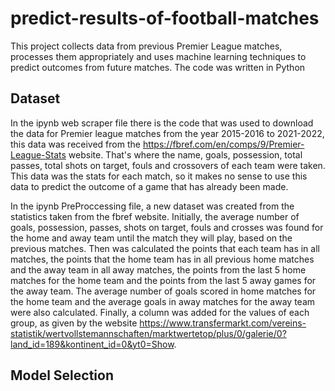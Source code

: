# predict-results-of-football-matches
This project collects data from previous Premier League matches, processes them appropriately and uses machine learning techniques to predict outcomes from future matches.
The code was written in Python


## Dataset
In the ipynb web scraper file there is the code that was used to download the data for Premier league matches from the year 2015-2016 to 2021-2022, this data was received from the https://fbref.com/en/comps/9/Premier-League-Stats website. That's where the name, goals, possession, total passes, total shots on target, fouls and crossovers of each team were taken.
This data was the stats for each match, so it makes no sense to use this data to predict the outcome of a game that has already been made.

In the ipynb PreProccessing file, a new dataset was created from the statistics taken from the fbref website. Initially, the average number of goals, possession, passes, shots on target, fouls and crosses was found for the home and away team until the match they will play, based on the previous matches. Then was calculated the points that each team has in all matches, the points that the home team has in all previous home matches and the away team in all away matches, the points from the last 5 home matches for the home team and the points from the last 5 away games for the away team. The average number of goals scored in home matches for the home team and the average goals in away matches for the away team were also calculated. Finally, a column was added for the values of each group, as given by the website https://www.transfermarkt.com/vereins-statistik/wertvollstemannschaften/marktwertetop/plus/0/galerie/0?land_id=189&kontinent_id=0&yt0=Show.



## Model Selection
